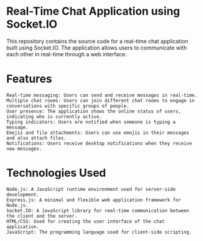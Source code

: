 # Real-Time Chat Application using Socket.IO

This repository contains the source code for a real-time chat application built using Socket.IO. The application allows users to communicate with each other in real-time through a web interface.
# Features

    Real-time messaging: Users can send and receive messages in real-time.
    Multiple chat rooms: Users can join different chat rooms to engage in conversations with specific groups of people.
    User presence: The application shows the online status of users, indicating who is currently active.
    Typing indicators: Users are notified when someone is typing a message.
    Emojis and file attachments: Users can use emojis in their messages and also attach files.
    Notifications: Users receive desktop notifications when they receive new messages.

# Technologies Used

    Node.js: A JavaScript runtime environment used for server-side development.
    Express.js: A minimal and flexible web application framework for Node.js.
    Socket.IO: A JavaScript library for real-time communication between the client and the server.
    HTML/CSS: Used for creating the user interface of the chat application.
    JavaScript: The programming language used for client-side scripting.

